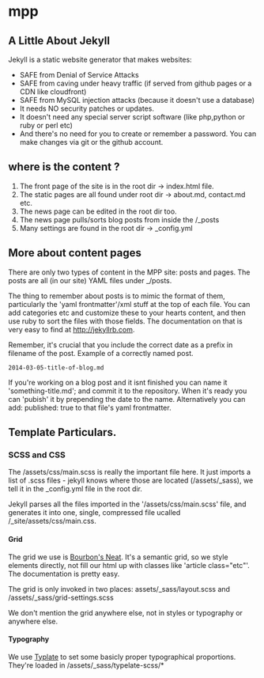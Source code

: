 mpp
===



## A Little About Jekyll
Jekyll is a static website generator that makes websites:

- SAFE from Denial of Service Attacks
- SAFE from caving under heavy traffic (if served from github pages or a CDN like cloudfront)
- SAFE from MySQL injection attacks (because it doesn't use a database)
- It needs NO security patches or updates.
- It doesn't need any special server script software (like php,python or ruby or perl etc)
- And there's no need for you to create or remember a password. You can make changes via git or the github account.


## where is the content ?

1. The front page of the site is in the root dir -> index.html file.
2. The static pages are all found under root dir -> about.md, contact.md etc.
3. The news page can be edited in the root dir too.
3. The news page pulls/sorts blog posts from inside the /_posts
4. Many settings are found in the root dir -> _config.yml



## More about content pages

There are only two types of content in the MPP site: posts and pages. The posts are all (in our site) YAML files under _/posts.

The thing to remember about posts is to mimic the format of them, particularly the 'yaml frontmatter'/xml stuff at the top of each file.
You can add categories etc and customize these to your hearts content, and then use ruby to sort the files with those fields. The documentation on that is very easy to find at http://jekyllrb.com.

Remember, it's crucial that you include the correct date as a prefix in filename of the post. Example of a correctly named post.

    2014-03-05-title-of-blog.md

If you're working on a blog post and it isnt finished you can name it 'something-title.md'; and commit it to the repository. When it's ready you can 'pubish' it by prepending the date to the name. Alternatively you can add:
    published: true
to that file's yaml frontmatter.

## Template Particulars.

### SCSS and CSS

The /assets/css/main.scss is really the important file here. It just imports a list of .scss files - jekyll knows where those are located (/assets/_sass), we tell it in the _config.yml file in the root dir.

Jekyll parses all the files imported in the '/assets/css/main.scss' file, and generates it into one, single, compressed file ucalled /_site/assets/css/main.css.


#### Grid

The grid we use is [Bourbon's Neat](http://neat.bourbon.io/). It's a semantic grid, so we style elements directly, not fill our html up with classes like 'article class="etc"'. The documentation is pretty easy.

The grid is only invoked in two places: assets/_sass/layout.scss and /assets/_sass/grid-settings.scss

We don't mention the grid anywhere else, not in styles or typography or anywhere else.

#### Typography

We use [Typlate](http://typeplate.com/) to set some basicly proper typographical proportions. They're loaded in /assets/_sass/typelate-scss/*
